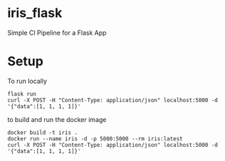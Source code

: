 # iris_flask
Simple CI Pipeline for a Flask App

# Setup
To run locally
```
flask run
curl -X POST -H "Content-Type: application/json" localhost:5000 -d '{"data":[1, 1, 1, 1]}'
```

to build and run the docker image
```
docker build -t iris .
docker run --name iris -d -p 5000:5000 --rm iris:latest
curl -X POST -H "Content-Type: application/json" localhost:5000 -d '{"data":[1, 1, 1, 1]}'
```
